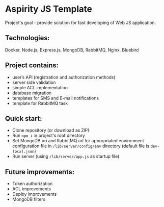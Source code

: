 # Aspirity JS Template  
  
Project's goal - provide solution for fast developing of Web JS application.  
  
## Technologies:   
Docker, Node.js, Express.js, MongoDB, RabbitMQ, Nginx, Bluebird  
  
## Project contains:  
* user’s API (registration and authorization methods)  
* server side validation  
* simple ACL implementation  
* database migration  
* templates for SMS and E-mail notifications  
* template for RabbitMQ task  
  
  
## Quick start:  
* Clone repository (or download as ZIP)  
* Run `npm i` in project's root directory  
* Set MongoDB uri and RabbitMQ url for appropriated environment configuration file in `/lib/server/config/env` directory (default file is `dev-local.json`)  
* Run server (using `/lib/server/app.js` as startup file)
  
## Future improvements:  
* Token authorization  
* ACL improvements  
* Deploy improvements  
* MongoDB filters  